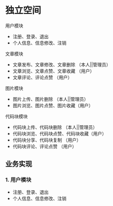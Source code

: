 # 独立空间

用户模块

- 注册、登录、退出
- 个人信息、信息修改、注销

文章模块

- 文章发布、文章修改、文章删除 （本人||管理员）
- 文章浏览、文章点赞、文章收藏 （用户）
- 文章评论、评论点赞 （用户）

图片模块

- 图片上传、图片删除 （本人||管理员）
- 图片浏览、图片点赞、图片收藏（用户）

代码块模块

- 代码块上传、代码块删除 （本人||管理员）
- 代码块浏览、代码块点赞、代码块收藏（用户）
- 代码块分享、代码块复制 （用户）
- 代码块评论、评论点赞 （用户）

## 业务实现

### 1. 用户模块

- 注册、登录、退出
- 个人信息、信息修改、注销

